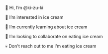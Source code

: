 🍨 Hi, I’m @ki-zu-ki

🍨 I’m interested in ice cream

🍨 I’m currently learning about ice cream

🍨 I’m looking to collaborate on eating ice cream

💀 Don't reach out to me I'm eating ice cream

<!---
ki-zu-ki/ki-zu-ki is a ✨ special ✨ repository because its `README.md` (this file) appears on your GitHub profile.
You can click the Preview link to take a look at your changes.
--->
